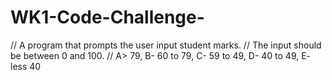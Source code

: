 # WK1-Code-Challenge-
// A program that prompts the user input student marks.
// The input should be between 0 and 100.
// A> 79, B- 60 to 79, C- 59 to 49, D- 40 to 49, E- less 40 